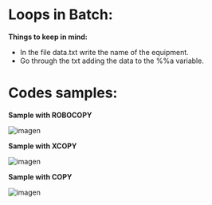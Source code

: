 # Loops in Batch:

<b>Things to keep in mind:</b>
* In the file data.txt write the name of the equipment.
* Go through the txt adding the data to the %%a variable.

# Codes samples:
<b>Sample with ROBOCOPY</b>

![imagen](https://github.com/putodruida/ROBOCOPY-FOR/assets/22397967/03341835-bce4-4592-8789-95612e8aa89e)

<b>Sample with XCOPY</b>

![imagen](https://github.com/putodruida/Loops-in-Batch/assets/22397967/5e2f2d07-8422-4af3-9b66-ba696e2cb039)

<b>Sample with COPY</b>

![imagen](https://github.com/putodruida/Loops-in-Batch/assets/22397967/a581f97a-747e-4422-bbd7-db76acf2f7b4)



